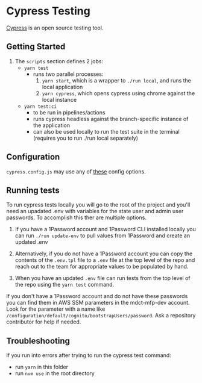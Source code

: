 # Cypress Testing

[Cypress](https://www.cypress.io/features) is an open source testing tool.

## Getting Started

1. The `scripts` section defines 2 jobs:
   - `yarn test`
     - runs two parallel processes:
       1. `yarn start`, which is a wrapper to `./run local`, and runs the local application
       1. `yarn cypress`, which opens cypress using chrome against the local instance
   - `yarn test:ci`
     - to be run in pipelines/actions
     - runs cypress headless against the branch-specific instance of the application
     - can also be used locally to run the test suite in the terminal (requires you to run ./run local separately)

## Configuration

`cypress.config.js` may use any of [these](https://docs.cypress.io/guides/references/configuration#Global) config options.

## Running tests

To run cypress tests locally you will go to the root of the project and you'll need an upadated .env with variables for the state user and admin user passwords. To accomplish this ther are multiple options. 

1. If you have a 1Password account and 1Password CLI installed locally you can run 
`./run update-env` to pull values from 1Password and create an updated .env

2. Alternatively, if you do not have a 1Password account you can copy the contents of the `.env.tpl` file to a `.env` file at the top level of the repo and reach out to the team for appropriate values to be populated by hand.

3. When you have an updated `.env` file can run tests from the top level of the repo using the `yarn test` command.

If you don't have a 1Password account and do not have these passwords you can find them in AWS SSM parameters in the mdct-mfp-dev account. Look for the parameter with a name like `/configuration/default/cognito/bootstrapUsers/password`. Ask a repository contributor for help if needed.

## Troubleshooting

If you run into errors after trying to run the cypress test command:

- run `yarn` in this folder
- run `nvm use` in the root directory

